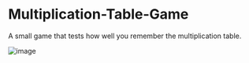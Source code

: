 # Multiplication-Table-Game
A small game that tests how well you remember the multiplication table.


![image](https://github.com/MedAziz218/Multiplication-Table-Game/assets/118969900/f99a5136-a2e8-418e-aafb-28706a1b4a51)

